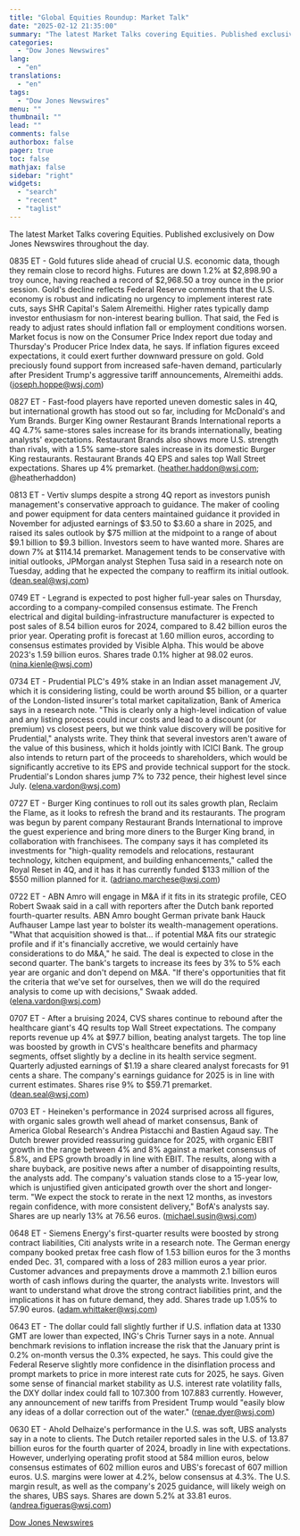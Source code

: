 ```yaml
---
title: "Global Equities Roundup: Market Talk"
date: "2025-02-12 21:35:00"
summary: "The latest Market Talks covering Equities. Published exclusively on Dow Jones Newswires throughout the day.0835 ET - Gold futures slide ahead of crucial U.S. economic data, though they remain close to record highs. Futures are down 1.2% at $2,898.90 a troy ounce, having reached a record of $2,968.50 a troy..."
categories:
  - "Dow Jones Newswires"
lang:
  - "en"
translations:
  - "en"
tags:
  - "Dow Jones Newswires"
menu: ""
thumbnail: ""
lead: ""
comments: false
authorbox: false
pager: true
toc: false
mathjax: false
sidebar: "right"
widgets:
  - "search"
  - "recent"
  - "taglist"
---
```


The latest Market Talks covering Equities. Published exclusively on Dow Jones Newswires throughout the day.

0835 ET - Gold futures slide ahead of crucial U.S. economic data, though they remain close to record highs. Futures are down 1.2% at $2,898.90 a troy ounce, having reached a record of $2,968.50 a troy ounce in the prior session. Gold's decline reflects Federal Reserve comments that the U.S. economy is robust and indicating no urgency to implement interest rate cuts, says SHR Capital's Salem Alremeithi. Higher rates typically damp investor enthusiasm for non-interest bearing bullion. That said, the Fed is ready to adjust rates should inflation fall or employment conditions worsen. Market focus is now on the Consumer Price Index report due today and Thursday's Producer Price Index data, he says. If inflation figures exceed expectations, it could exert further downward pressure on gold. Gold preciously found support from increased safe-haven demand, particularly after President Trump's aggressive tariff announcements, Alremeithi adds. (joseph.hoppe@wsj.com)

0827 ET - Fast-food players have reported uneven domestic sales in 4Q, but international growth has stood out so far, including for McDonald's and Yum Brands. Burger King owner Restaurant Brands International reports a 4Q 4.7% same-stores sales increase for its brands internationally, beating analysts' expectations. Restaurant Brands also shows more U.S. strength than rivals, with a 1.5% same-store sales increase in its domestic Burger King restaurants. Restaurant Brands 4Q EPS and sales top Wall Street expectations. Shares up 4% premarket. (heather.haddon@wsj.com; @heatherhaddon)

0813 ET - Vertiv slumps despite a strong 4Q report as investors punish management's conservative approach to guidance. The maker of cooling and power equipment for data centers maintained guidance it provided in November for adjusted earnings of $3.50 to $3.60 a share in 2025, and raised its sales outlook by $75 million at the midpoint to a range of about $9.1 billion to $9.3 billion. Investors seem to have wanted more. Shares are down 7% at $114.14 premarket. Management tends to be conservative with initial outlooks, JPMorgan analyst Stephen Tusa said in a research note on Tuesday, adding that he expected the company to reaffirm its initial outlook. (dean.seal@wsj.com)

0749 ET - Legrand is expected to post higher full-year sales on Thursday, according to a company-compiled consensus estimate. The French electrical and digital building-infrastructure manufacturer is expected to post sales of 8.54 billion euros for 2024, compared to 8.42 billion euros the prior year. Operating profit is forecast at 1.60 million euros, according to consensus estimates provided by Visible Alpha. This would be above 2023's 1.59 billion euros. Shares trade 0.1% higher at 98.02 euros. (nina.kienle@wsj.com)

0734 ET - Prudential PLC's 49% stake in an Indian asset management JV, which it is considering listing, could be worth around $5 billion, or a quarter of the London-listed insurer's total market capitalization, Bank of America says in a research note. "This is clearly only a high-level indication of value and any listing process could incur costs and lead to a discount (or premium) vs closest peers, but we think value discovery will be positive for Prudential," analysts write. They think that several investors aren't aware of the value of this business, which it holds jointly with ICICI Bank. The group also intends to return part of the proceeds to shareholders, which would be significantly accretive to its EPS and provide technical support for the stock. Prudential's London shares jump 7% to 732 pence, their highest level since July. (elena.vardon@wsj.com)

0727 ET - Burger King continues to roll out its sales growth plan, Reclaim the Flame, as it looks to refresh the brand and its restaurants. The program was begun by parent company Restaurant Brands International to improve the guest experience and bring more diners to the Burger King brand, in collaboration with franchisees. The company says it has completed its investments for "high-quality remodels and relocations, restaurant technology, kitchen equipment, and building enhancements," called the Royal Reset in 4Q, and it has it has currently funded $133 million of the $550 million planned for it. (adriano.marchese@wsj.com)

0722 ET - ABN Amro will engage in M&A if it fits in its strategic profile, CEO Robert Swaak said in a call with reporters after the Dutch bank reported fourth-quarter results. ABN Amro bought German private bank Hauck Aufhauser Lampe last year to bolster its wealth-management operations. "What that acquisition showed is that... if potential M&A fits our strategic profile and if it's financially accretive, we would certainly have considerations to do M&A," he said. The deal is expected to close in the second quarter. The bank's targets to increase its fees by 3% to 5% each year are organic and don't depend on M&A. "If there's opportunities that fit the criteria that we've set for ourselves, then we will do the required analysis to come up with decisions," Swaak added. (elena.vardon@wsj.com)

0707 ET - After a bruising 2024, CVS shares continue to rebound after the healthcare giant's 4Q results top Wall Street expectations. The company reports revenue up 4% at $97.7 billion, beating analyst targets. The top line was boosted by growth in CVS's healthcare benefits and pharmacy segments, offset slightly by a decline in its health service segment. Quarterly adjusted earnings of $1.19 a share cleared analyst forecasts for 91 cents a share. The company's earnings guidance for 2025 is in line with current estimates. Shares rise 9% to $59.71 premarket. (dean.seal@wsj.com)

0703 ET - Heineken's performance in 2024 surprised across all figures, with organic sales growth well ahead of market consensus, Bank of America Global Research's Andrea Pistacchi and Bastien Agaud say. The Dutch brewer provided reassuring guidance for 2025, with organic EBIT growth in the range between 4% and 8% against a market consensus of 5.8%, and EPS growth broadly in line with EBIT. The results, along with a share buyback, are positive news after a number of disappointing results, the analysts add. The company's valuation stands close to a 15-year low, which is unjustified given anticipated growth over the short and longer-term. "We expect the stock to rerate in the next 12 months, as investors regain confidence, with more consistent delivery," BofA's analysts say. Shares are up nearly 13% at 76.56 euros. (michael.susin@wsj.com)

0648 ET - Siemens Energy's first-quarter results were boosted by strong contract liabilities, Citi analysts write in a research note. The German energy company booked pretax free cash flow of 1.53 billion euros for the 3 months ended Dec. 31, compared with a loss of 283 million euros a year prior. Customer advances and prepayments drove a mammoth 2.1 billion euros worth of cash inflows during the quarter, the analysts write. Investors will want to understand what drove the strong contract liabilities print, and the implications it has on future demand, they add. Shares trade up 1.05% to 57.90 euros. (adam.whittaker@wsj.com)

0643 ET - The dollar could fall slightly further if U.S. inflation data at 1330 GMT are lower than expected, ING's Chris Turner says in a note. Annual benchmark revisions to inflation increase the risk that the January print is 0.2% on-month versus the 0.3% expected, he says. This could give the Federal Reserve slightly more confidence in the disinflation process and prompt markets to price in more interest rate cuts for 2025, he says. Given some sense of financial market stability as U.S. interest rate volatility falls, the DXY dollar index could fall to 107.300 from 107.883 currently. However, any announcement of new tariffs from President Trump would "easily blow any ideas of a dollar correction out of the water." (renae.dyer@wsj.com)

0630 ET - Ahold Delhaize's performance in the U.S. was soft, UBS analysts say in a note to clients. The Dutch retailer reported sales in the U.S. of 13.87 billion euros for the fourth quarter of 2024, broadly in line with expectations. However, underlying operating profit stood at 584 million euros, below consensus estimates of 602 million euros and UBS's forecast of 607 million euros. U.S. margins were lower at 4.2%, below consensus at 4.3%. The U.S. margin result, as well as the company's 2025 guidance, will likely weigh on the shares, UBS says. Shares are down 5.2% at 33.81 euros. (andrea.figueras@wsj.com)

[Dow Jones Newswires](https://www.tradingview.com/news/DJN_DN20250212007976:0/)
